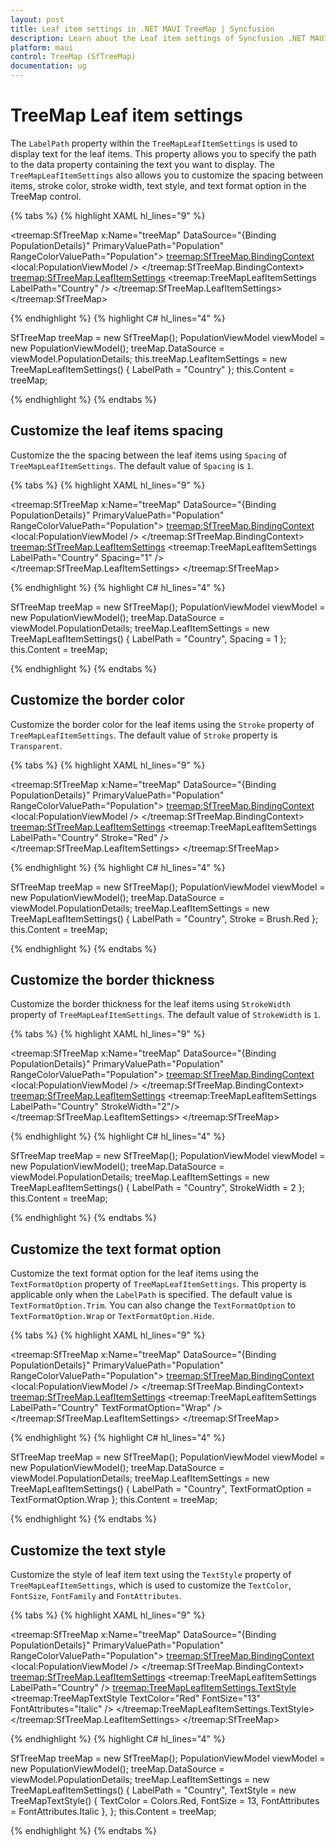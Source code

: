```yaml
---
layout: post
title: Leaf item settings in .NET MAUI TreeMap | Syncfusion
description: Learn about the Leaf item settings of Syncfusion .NET MAUI TreeMap(STreeMap) control, its basic features, and the functionalities of treemap.
platform: maui
control: TreeMap (SfTreeMap)
documentation: ug
---
```

 
# TreeMap Leaf item settings
The `LabelPath` property within the `TreeMapLeafItemSettings` is used to display text for the leaf items. This property allows you to specify the path to the data property containing the text you want to display. The `TreeMapLeafItemSettings` also allows you to customize the spacing between items, stroke color, stroke width, text style, and text format option in the TreeMap control.

{% tabs %}
{% highlight XAML hl_lines="9" %}

<treemap:SfTreeMap x:Name="treeMap"
                   DataSource="{Binding PopulationDetails}"
                   PrimaryValuePath="Population"
                   RangeColorValuePath="Population">
    <treemap:SfTreeMap.BindingContext>
        <local:PopulationViewModel />
    </treemap:SfTreeMap.BindingContext>
    <treemap:SfTreeMap.LeafItemSettings>
    <treemap:TreeMapLeafItemSettings LabelPath="Country" />
    </treemap:SfTreeMap.LeafItemSettings>
</treemap:SfTreeMap>

{% endhighlight %}
{% highlight C# hl_lines="4"  %}

SfTreeMap treeMap = new SfTreeMap();
PopulationViewModel viewModel = new PopulationViewModel();
treeMap.DataSource = viewModel.PopulationDetails;
this.treeMap.LeafItemSettings = new TreeMapLeafItemSettings() { LabelPath = "Country" };
this.Content = treeMap;

{% endhighlight %}
{% endtabs %}

## Customize the leaf items spacing
Customize the the spacing between the leaf items using `Spacing` of `TreeMapLeafItemSettings`. The default value of `Spacing` is `1`.

{% tabs %}
{% highlight XAML hl_lines="9" %}

<treemap:SfTreeMap x:Name="treeMap"
                   DataSource="{Binding PopulationDetails}"
                   PrimaryValuePath="Population"
                   RangeColorValuePath="Population">
    <treemap:SfTreeMap.BindingContext>
        <local:PopulationViewModel />
    </treemap:SfTreeMap.BindingContext>
    <treemap:SfTreeMap.LeafItemSettings>
    <treemap:TreeMapLeafItemSettings LabelPath="Country" 
                                     Spacing="1" />
    </treemap:SfTreeMap.LeafItemSettings>
</treemap:SfTreeMap>

{% endhighlight %}
{% highlight C# hl_lines="4"  %}

SfTreeMap treeMap = new SfTreeMap();
PopulationViewModel viewModel = new PopulationViewModel();
treeMap.DataSource = viewModel.PopulationDetails;
treeMap.LeafItemSettings = new TreeMapLeafItemSettings() { LabelPath = "Country", Spacing = 1 };
this.Content = treeMap;

{% endhighlight %}
{% endtabs %}

## Customize the border color
Customize the border color for the leaf items using the `Stroke` property of `TreeMapLeafItemSettings`. The default value of `Stroke` property is `Transparent`.

{% tabs %}
{% highlight XAML hl_lines="9" %}

<treemap:SfTreeMap x:Name="treeMap"
                   DataSource="{Binding PopulationDetails}"
                   PrimaryValuePath="Population"
                   RangeColorValuePath="Population">
    <treemap:SfTreeMap.BindingContext>
        <local:PopulationViewModel />
    </treemap:SfTreeMap.BindingContext>
    <treemap:SfTreeMap.LeafItemSettings>
    <treemap:TreeMapLeafItemSettings LabelPath="Country" 
                                     Stroke="Red" />
    </treemap:SfTreeMap.LeafItemSettings>
</treemap:SfTreeMap>

{% endhighlight %}
{% highlight C# hl_lines="4"  %}

SfTreeMap treeMap = new SfTreeMap();
PopulationViewModel viewModel = new PopulationViewModel();
treeMap.DataSource = viewModel.PopulationDetails;
treeMap.LeafItemSettings = new TreeMapLeafItemSettings() { LabelPath = "Country", Stroke = Brush.Red };
this.Content = treeMap;

{% endhighlight %}
{% endtabs %}

## Customize the border thickness
Customize the border thickness for the leaf items using `StrokeWidth` property of `TreeMapLeafItemSettings`. The default value of `StrokeWidth` is `1`.

{% tabs %}
{% highlight XAML hl_lines="9" %}

<treemap:SfTreeMap x:Name="treeMap"
                   DataSource="{Binding PopulationDetails}"
                   PrimaryValuePath="Population"
                   RangeColorValuePath="Population">
    <treemap:SfTreeMap.BindingContext>
        <local:PopulationViewModel />
    </treemap:SfTreeMap.BindingContext>
    <treemap:SfTreeMap.LeafItemSettings>
    <treemap:TreeMapLeafItemSettings LabelPath="Country" 
                                     StrokeWidth="2"/>
    </treemap:SfTreeMap.LeafItemSettings>
</treemap:SfTreeMap>

{% endhighlight %}
{% highlight C# hl_lines="4"  %}

SfTreeMap treeMap = new SfTreeMap();
PopulationViewModel viewModel = new PopulationViewModel();
treeMap.DataSource = viewModel.PopulationDetails;
treeMap.LeafItemSettings = new TreeMapLeafItemSettings() { LabelPath = "Country", StrokeWidth = 2 };
this.Content = treeMap;

{% endhighlight %}
{% endtabs %}

## Customize the text format option
Customize the text format option for the leaf items using the `TextFormatOption` property of `TreeMapLeafItemSettings`. This property is applicable only when the `LabelPath` is specified. The default value is `TextFormatOption.Trim`. You can also change the `TextFormatOption` to `TextFormatOption.Wrap` or `TextFormatOption.Hide`.

{% tabs %}
{% highlight XAML hl_lines="9" %}

<treemap:SfTreeMap x:Name="treeMap"
                   DataSource="{Binding PopulationDetails}"
                   PrimaryValuePath="Population"
                   RangeColorValuePath="Population">
    <treemap:SfTreeMap.BindingContext>
        <local:PopulationViewModel />
    </treemap:SfTreeMap.BindingContext>
    <treemap:SfTreeMap.LeafItemSettings>
    <treemap:TreeMapLeafItemSettings LabelPath="Country" 
                                     TextFormatOption="Wrap" />
    </treemap:SfTreeMap.LeafItemSettings>
</treemap:SfTreeMap>

{% endhighlight %}
{% highlight C# hl_lines="4"  %}

SfTreeMap treeMap = new SfTreeMap();
PopulationViewModel viewModel = new PopulationViewModel();
treeMap.DataSource = viewModel.PopulationDetails;
treeMap.LeafItemSettings = new TreeMapLeafItemSettings() { LabelPath = "Country", TextFormatOption = TextFormatOption.Wrap };
this.Content = treeMap;

{% endhighlight %}
{% endtabs %}

## Customize the text style
Customize the style of leaf item text using the `TextStyle` property of `TreeMapLeafItemSettings`, which is used to customize the `TextColor`, `FontSize`, `FontFamily` and `FontAttributes`.

{% tabs %}
{% highlight XAML hl_lines="9" %}

<treemap:SfTreeMap x:Name="treeMap"
                   DataSource="{Binding PopulationDetails}"
                   PrimaryValuePath="Population"
                   RangeColorValuePath="Population">
    <treemap:SfTreeMap.BindingContext>
        <local:PopulationViewModel />
    </treemap:SfTreeMap.BindingContext>
    <treemap:SfTreeMap.LeafItemSettings>
    <treemap:TreeMapLeafItemSettings LabelPath="Country" />
        <treemap:TreeMapLeafItemSettings.TextStyle>
            <treemap:TreeMapTextStyle TextColor="Red" 
                                      FontSize="13" 
                                      FontAttributes="Italic" />
        </treemap:TreeMapLeafItemSettings.TextStyle>
    </treemap:SfTreeMap.LeafItemSettings>
</treemap:SfTreeMap>

{% endhighlight %}
{% highlight C# hl_lines="4"  %}

SfTreeMap treeMap = new SfTreeMap();
PopulationViewModel viewModel = new PopulationViewModel();
treeMap.DataSource = viewModel.PopulationDetails;
treeMap.LeafItemSettings = new TreeMapLeafItemSettings() 
{ 
    LabelPath = "Country", 
    TextStyle = new TreeMapTextStyle() { TextColor = Colors.Red, FontSize = 13, FontAttributes = FontAttributes.Italic },
};
this.Content = treeMap;

{% endhighlight %}
{% endtabs %}